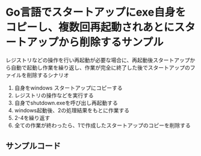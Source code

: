 # Go言語でスタートアップにexe自身をコピーし、複数回再起動されあとにスタートアップから削除するサンプル

レジストリなどの操作を行い再起動が必要な場合に、再起動後スタートアップから自動で起動し作業を繰り返し、作業が完全に終了した後でスタートアップのファイルを削除するシナリオ

1. 自身をwindows スタートアップにコピーする
2. レジストリの操作などを実行する
3. 自身でshutdown.exeを呼び出し再起動する
4. windows起動後、2の処理結果をもとに作業する
5. 2-4を繰り返す
6. 全ての作業が終わったら、1で作成したスタートアップのコピーを削除する


## サンプルコード